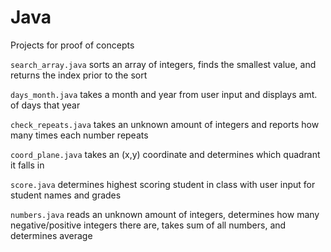 # Java
Projects for proof of concepts

`search_array.java` sorts an array of integers, finds the smallest value, and returns the index prior to the sort

`days_month.java` takes a month and year from user input and displays amt. of days that year 

`check_repeats.java` takes an unknown amount of integers and reports how many times each number repeats

`coord_plane.java` takes an (x,y) coordinate and determines which quadrant it falls in

`score.java` determines highest scoring student in class with user input for student names and grades

`numbers.java` reads an unknown amount of integers, determines how many negative/positive integers there are, takes sum of all numbers, and determines average
